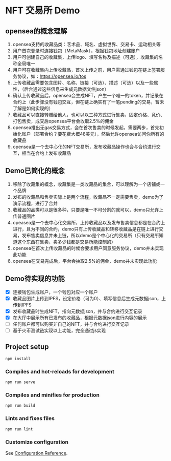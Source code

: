 # NFT 交易所 Demo

## opensea的概念理解
1. opensea支持的收藏品类：艺术品、域名、虚拟世界、交易卡、运动相关等
2. 用户首次登录时连接钱包（MetaMask），根据钱包地址创建账户
3. 用户可创建自己的收藏集，上传logo、填写名称及描述（可选），收藏集的名称全局唯一
4. 用户可在收藏集内上传收藏品，首次上传之前，用户需通过钱包在链上签署服务协议，如：https://opensea.io/tos
5. 上传收藏品需要包含图片、名称、链接（可选）、描述（可选）以及一些属性，（后台通过这些信息来生成元数据文件json）
6. 确认上传收藏品后，opensea会生成NFT，产生一个唯一的token，并记录在合约上（此步骤没有钱包交互，但在链上确实有了一笔pending的交易，暂未了解是如何实现的）
7. 收藏品可以直接转赠给他人，也可以以三种方式进行售卖，固定价格、竞价、打包售卖，成交后opensea平台会收取2.5%的佣金
8. opensea推出无gas交易方式，会在首次售卖的时候发起，需要两步，首先初始化账户（部署合约？要花费大概48美元），然后允许opensea访问你所有的收藏品
9. opensea是一个去中心化的NFT交易所，发布收藏品操作也会与合约进行交互，相当在合约上发布收藏品

## Demo已简化的概念
1. 移除了收藏集的概念，收藏集是一类收藏品的集合，可以理解为一个店铺或一个品牌
2. 发布的收藏品和售卖实际上是两个流程，收藏品不一定需要售卖，demo为了演示流程，进行了合并
3. 收藏品的品类可以是很多种，只要是唯一不可分割的就可以，demo只允许上传普通图片
4. opeasea是一个去中心化交易所，上传收藏品以及发布售卖信息都是在合约上进行，且为不同的合约，demo只有上传收藏品和转移收藏品是在链上进行交易，发布售卖信息并未上链，所以demo是个中心化的交易所（只有交易所知道这个东西在售卖，卖多少钱都是交易所能控制的）
5. opensea在首次上传收藏品的时候会要求用户同意服务协议，demo并未实现此功能
6. opensea在交易完成后，平台会抽取2.5%的佣金，demo并未实现此功能


## Demo待实现的功能
- [x] 连接钱包生成账户，一个钱包对应一个账户
- [x] 收藏品图片上传到IPFS，设定价格（可为0）、填写信息后生成元数据json，上传到IPFS
- [x] 发布收藏品时生成NFT，指向元数据json，并与合约进行交互记录
- [x] 在大厅中展示所有已发布的收藏品，根据元数据json进行内容的展示
- [ ] 任何账户都可以购买非自己的NFT，并与合约进行交互记录
- [ ] 基于火币测试链实现以上功能，完全通过js实现

## Project setup
```
npm install
```

### Compiles and hot-reloads for development
```
npm run serve
```

### Compiles and minifies for production
```
npm run build
```

### Lints and fixes files
```
npm run lint
```

### Customize configuration
See [Configuration Reference](https://cli.vuejs.org/config/).

